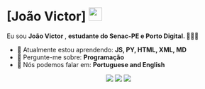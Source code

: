 # [João Victor] <img src="https://github.com/TheDudeThatCode/TheDudeThatCode/blob/master/Assets/Mario_Hello_Big.gif" width="30px">

Eu sou <strong>João Victor </strong>, <strong> estudante do Senac-PE e Porto Digital.  </strong> 👨🏻‍💻 

- 🚀 Atualmente estou aprendendo: <strong>JS, PY, HTML, XML, MD </strong> 
- 💬 Pergunte-me sobre: <strong>Programação</strong>
- 📣 Nós podemos falar em: <strong>Portuguese and English </strong>

<div align="center">

  <a href="#" alt="Gmail">
    <img src="https://img.shields.io/badge/-Gmail-FF0000?style=flat-square&labelColor=FF0000&logo=gmail&logoColor=white&link=LINK-DO-SEU-EMAIL"/></a>

  <a href="#" alt="Linkedin">
    <img src="https://img.shields.io/badge/-Linkedin-0e76a8?style=flat-square&logo=Linkedin&logoColor=white&link=LINK-DO-SEU-LINKEDIN" /></a>

  <a href="#" alt="Instagram">
    <img src="https://img.shields.io/badge/-Instagram-DF0174?style=flat-square&labelColor=DF0174&logo=instagram&logoColor=white&link="https://www.instagram.com/viictorcabraal"/></a>

</div>
